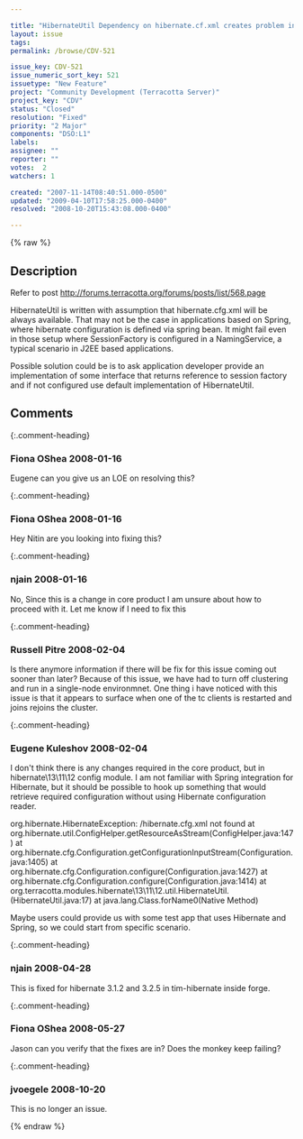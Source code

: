 ```yaml
---

title: "HibernateUtil Dependency on hibernate.cf.xml creates problem in Spring application"
layout: issue
tags: 
permalink: /browse/CDV-521

issue_key: CDV-521
issue_numeric_sort_key: 521
issuetype: "New Feature"
project: "Community Development (Terracotta Server)"
project_key: "CDV"
status: "Closed"
resolution: "Fixed"
priority: "2 Major"
components: "DSO:L1"
labels: 
assignee: ""
reporter: ""
votes:  2
watchers: 1

created: "2007-11-14T08:40:51.000-0500"
updated: "2009-04-10T17:58:25.000-0400"
resolved: "2008-10-20T15:43:08.000-0400"

---
```




{% raw %}



## Description

<div markdown="1" class="description">

Refer to post http://forums.terracotta.org/forums/posts/list/568.page

HibernateUtil is written with assumption that hibernate.cfg.xml will be always available.  That  may not be the case in applications based on Spring, where hibernate configuration is defined via spring bean. It might fail even in those setup where SessionFactory is configured in a NamingService, a typical scenario in J2EE based applications.

Possible solution could be is to ask application developer provide an implementation of some interface that returns reference to session factory and if not configured use default implementation of HibernateUtil.


</div>

## Comments


{:.comment-heading}
### **Fiona OShea** <span class="date">2008-01-16</span>

<div markdown="1" class="comment">

Eugene can you give us an LOE on resolving this?

</div>


{:.comment-heading}
### **Fiona OShea** <span class="date">2008-01-16</span>

<div markdown="1" class="comment">

Hey Nitin are you looking into fixing this?

</div>


{:.comment-heading}
### **njain** <span class="date">2008-01-16</span>

<div markdown="1" class="comment">

No, Since this is a change in core product I am unsure about how to proceed with it. Let me know if I need to fix this

</div>


{:.comment-heading}
### **Russell Pitre** <span class="date">2008-02-04</span>

<div markdown="1" class="comment">

Is there anymore information if there will be fix for this issue coming out sooner than later?  Because of this issue, we have had to turn off clustering and run in a single-node environmnet.  One thing i have noticed with this issue is that it appears to surface when one of the tc clients is restarted and joins rejoins the cluster.  

</div>


{:.comment-heading}
### **Eugene Kuleshov** <span class="date">2008-02-04</span>

<div markdown="1" class="comment">

I don't think there is any changes required in the core product, but in hibernate\13\11\12 config module. I am not  familiar with Spring integration for Hibernate, but it should be possible to hook up something that would retrieve required configuration without using Hibernate configuration reader.

org.hibernate.HibernateException: /hibernate.cfg.xml not found
          at org.hibernate.util.ConfigHelper.getResourceAsStream(ConfigHelper.java:147)
          at org.hibernate.cfg.Configuration.getConfigurationInputStream(Configuration.java:1405)
          at org.hibernate.cfg.Configuration.configure(Configuration.java:1427)
          at org.hibernate.cfg.Configuration.configure(Configuration.java:1414)
          at org.terracotta.modules.hibernate\13\11\12.util.HibernateUtil.<clinit>(HibernateUtil.java:17)
          at java.lang.Class.forName0(Native Method)

Maybe users could provide us with some test app that uses Hibernate and Spring, so we could start from specific scenario.

</div>


{:.comment-heading}
### **njain** <span class="date">2008-04-28</span>

<div markdown="1" class="comment">

This is fixed for hibernate 3.1.2 and 3.2.5 in tim-hibernate inside forge.

</div>


{:.comment-heading}
### **Fiona OShea** <span class="date">2008-05-27</span>

<div markdown="1" class="comment">

Jason can you verify that the fixes are in?  Does the monkey keep failing?

</div>


{:.comment-heading}
### **jvoegele** <span class="date">2008-10-20</span>

<div markdown="1" class="comment">

This is no longer an issue.

</div>



{% endraw %}
